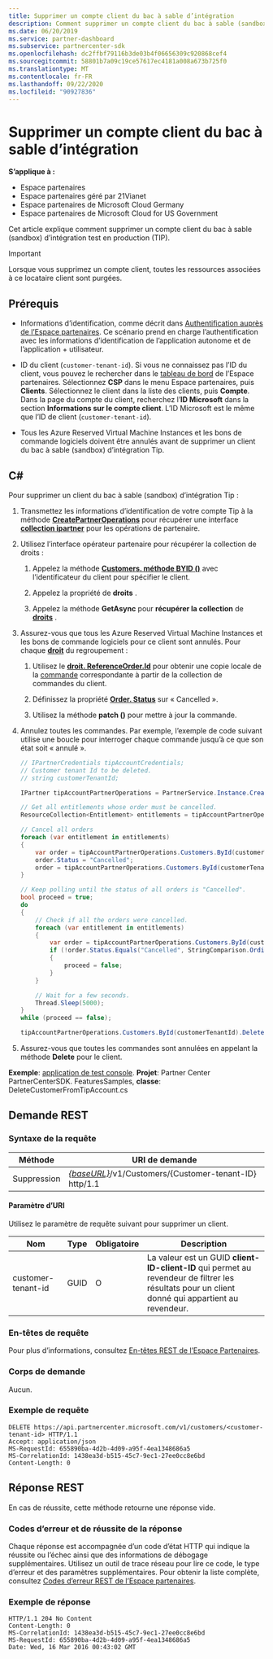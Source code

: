```yaml
---
title: Supprimer un compte client du bac à sable d’intégration
description: Comment supprimer un compte client du bac à sable (sandbox) d’intégration test en production (TIP).
ms.date: 06/20/2019
ms.service: partner-dashboard
ms.subservice: partnercenter-sdk
ms.openlocfilehash: dc2ffbf79116b3de03b4f06656309c920868cef4
ms.sourcegitcommit: 58801b7a09c19ce57617ec4181a008a673b725f0
ms.translationtype: MT
ms.contentlocale: fr-FR
ms.lasthandoff: 09/22/2020
ms.locfileid: "90927836"
---
```

# <a name="delete-a-customer-account-from-the-integration-sandbox"></a>Supprimer un compte client du bac à sable d’intégration

**S’applique à :**

- Espace partenaires
- Espace partenaires géré par 21Vianet
- Espace partenaires de Microsoft Cloud Germany
- Espace partenaires de Microsoft Cloud for US Government

Cet article explique comment supprimer un compte client du bac à sable (sandbox) d’intégration test en production (TIP).

> [!IMPORTANT]
> Lorsque vous supprimez un compte client, toutes les ressources associées à ce locataire client sont purgées.

## <a name="prerequisites"></a>Prérequis

- Informations d’identification, comme décrit dans [Authentification auprès de l’Espace partenaires](partner-center-authentication.md). Ce scénario prend en charge l’authentification avec les informations d’identification de l’application autonome et de l’application + utilisateur.

- ID du client (`customer-tenant-id`). Si vous ne connaissez pas l’ID du client, vous pouvez le rechercher dans le [tableau de bord](https://partner.microsoft.com/dashboard) de l’Espace partenaires. Sélectionnez **CSP** dans le menu Espace partenaires, puis **Clients**. Sélectionnez le client dans la liste des clients, puis **Compte**. Dans la page du compte du client, recherchez l’**ID Microsoft** dans la section **Informations sur le compte client**. L’ID Microsoft est le même que l’ID de client (`customer-tenant-id`).

- Tous les Azure Reserved Virtual Machine Instances et les bons de commande logiciels doivent être annulés avant de supprimer un client du bac à sable (sandbox) d’intégration Tip.

## <a name="c"></a>C\#

Pour supprimer un client du bac à sable (sandbox) d’intégration Tip :

1. Transmettez les informations d’identification de votre compte Tip à la méthode [**CreatePartnerOperations**](/dotnet/api/microsoft.store.partnercenter.partnerservice.instance) pour récupérer une interface [**collection ipartner**](/dotnet/api/microsoft.store.partnercenter.ipartner) pour les opérations de partenaire.

2. Utilisez l’interface opérateur partenaire pour récupérer la collection de droits :

    1. Appelez la méthode [**Customers. méthode BYID ()**](/dotnet/api/microsoft.store.partnercenter.customers.icustomercollection.byid) avec l’identificateur du client pour spécifier le client.

    2. Appelez la propriété de **droits** .

    3. Appelez la méthode **GetAsync** pour **récupérer la collection** de [**droits**](entitlement-resources.md) .

3. Assurez-vous que tous les Azure Reserved Virtual Machine Instances et les bons de commande logiciels pour ce client sont annulés. Pour chaque [**droit**](entitlement-resources.md) du regroupement :

    1. Utilisez le [**droit. ReferenceOrder.Id**](entitlement-resources.md#referenceorder) pour obtenir une copie locale de la [commande](order-resources.md#order) correspondante à partir de la collection de commandes du client.

    2. Définissez la propriété [**Order. Status**](order-resources.md#order) sur « Cancelled ».

    3. Utilisez la méthode **patch ()** pour mettre à jour la commande.

4. Annulez toutes les commandes. Par exemple, l’exemple de code suivant utilise une boucle pour interroger chaque commande jusqu’à ce que son état soit « annulé ».

    ``` csharp
    // IPartnerCredentials tipAccountCredentials;
    // Customer tenant Id to be deleted.
    // string customerTenantId;

    IPartner tipAccountPartnerOperations = PartnerService.Instance.CreatePartnerOperations(tipAccountCredentials);

    // Get all entitlements whose order must be cancelled.
    ResourceCollection<Entitlement> entitlements = tipAccountPartnerOperations.Customers.ById(customerTenantId).Entitlements.Get();

    // Cancel all orders
    foreach (var entitlement in entitlements)
    {
        var order = tipAccountPartnerOperations.Customers.ById(customerTenantId).Orders.ById(entitlement.ReferenceOrder.Id).Get();
        order.Status = "Cancelled";
        order = tipAccountPartnerOperations.Customers.ById(customerTenantId).Orders.ById(order.Id).Patch(order);
    }

    // Keep polling until the status of all orders is "Cancelled".
    bool proceed = true;
    do
    {
        // Check if all the orders were cancelled.
        foreach (var entitlement in entitlements)
        {
            var order = tipAccountPartnerOperations.Customers.ById(customerTenantId).Orders.ById(entitlement.ReferenceOrder.Id).Get();
            if (!order.Status.Equals("Cancelled", StringComparison.OrdinalIgnoreCase))
            {
                proceed = false;
            }
        }

        // Wait for a few seconds.
        Thread.Sleep(5000);
    }
    while (proceed == false);

    tipAccountPartnerOperations.Customers.ById(customerTenantId).Delete();
    ```

5. Assurez-vous que toutes les commandes sont annulées en appelant la méthode **Delete** pour le client.

**Exemple**: [application de test console](console-test-app.md). **Projet**: Partner Center PartnerCenterSDK. FeaturesSamples, **classe**: DeleteCustomerFromTipAccount.cs

## <a name="rest-request"></a>Demande REST

### <a name="request-syntax"></a>Syntaxe de la requête

| Méthode     | URI de demande                                                                            |
|------------|----------------------------------------------------------------------------------------|
| Suppression     | [*{baseURL}*](partner-center-rest-urls.md)/v1/Customers/{Customer-tenant-ID} http/1.1 |

#### <a name="uri-parameter"></a>Paramètre d’URI

Utilisez le paramètre de requête suivant pour supprimer un client.

| Nom                   | Type     | Obligatoire | Description                                                                         |
|------------------------|----------|----------|-------------------------------------------------------------------------------------|
| customer-tenant-id     | GUID     | O        | La valeur est un GUID **client-ID-client-ID** qui permet au revendeur de filtrer les résultats pour un client donné qui appartient au revendeur. |

### <a name="request-headers"></a>En-têtes de requête

Pour plus d’informations, consultez [En-têtes REST de l’Espace Partenaires](headers.md).

### <a name="request-body"></a>Corps de demande

Aucun.

### <a name="request-example"></a>Exemple de requête

```http
DELETE https://api.partnercenter.microsoft.com/v1/customers/<customer-tenant-id> HTTP/1.1
Accept: application/json
MS-RequestId: 655890ba-4d2b-4d09-a95f-4ea1348686a5
MS-CorrelationId: 1438ea3d-b515-45c7-9ec1-27ee0cc8e6bd
Content-Length: 0
```

## <a name="rest-response"></a>Réponse REST

En cas de réussite, cette méthode retourne une réponse vide.

### <a name="response-success-and-error-codes"></a>Codes d’erreur et de réussite de la réponse

Chaque réponse est accompagnée d’un code d’état HTTP qui indique la réussite ou l’échec ainsi que des informations de débogage supplémentaires. Utilisez un outil de trace réseau pour lire ce code, le type d’erreur et des paramètres supplémentaires. Pour obtenir la liste complète, consultez [Codes d’erreur REST de l’Espace partenaires](error-codes.md).

### <a name="response-example"></a>Exemple de réponse

```http
HTTP/1.1 204 No Content
Content-Length: 0
MS-CorrelationId: 1438ea3d-b515-45c7-9ec1-27ee0cc8e6bd
MS-RequestId: 655890ba-4d2b-4d09-a95f-4ea1348686a5
Date: Wed, 16 Mar 2016 00:43:02 GMT
```
